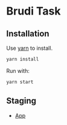 # Brudi Task

## Installation

Use [yarn](https://yarnpkg.com/) to install.

```bash
yarn install
```

Run with:

```bash
yarn start
```

## Staging

- [App](https://google.com)
